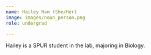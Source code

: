 ```yaml
---
name: Hailey Nam (She/Her)
image: images/noun_person.png
role: undergrad

---
```

 
Hailey is a SPUR student in the lab, majoring in Biology.
